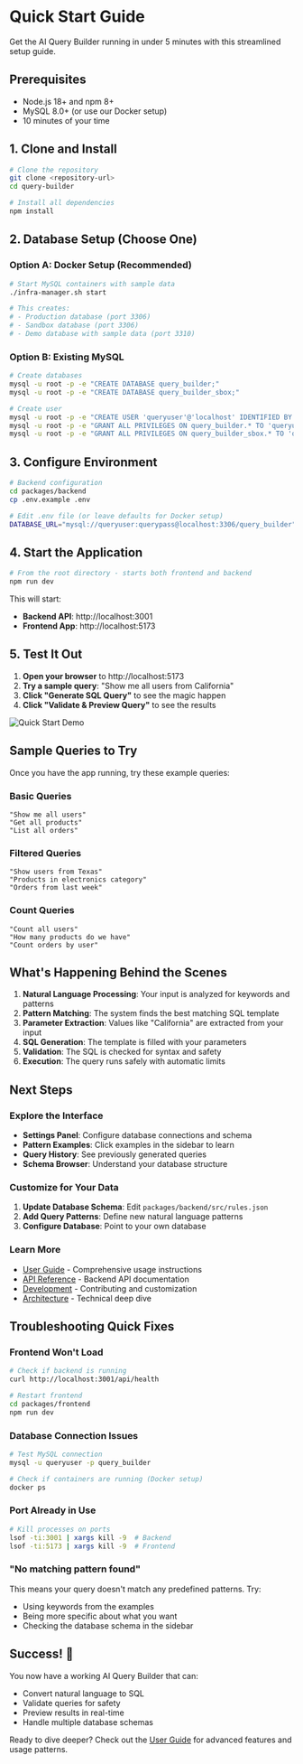# Quick Start Guide

Get the AI Query Builder running in under 5 minutes with this streamlined setup guide.

## Prerequisites

- Node.js 18+ and npm 8+
- MySQL 8.0+ (or use our Docker setup)
- 10 minutes of your time

## 1. Clone and Install

```bash
# Clone the repository
git clone <repository-url>
cd query-builder

# Install all dependencies
npm install
```

## 2. Database Setup (Choose One)

### Option A: Docker Setup (Recommended)

```bash
# Start MySQL containers with sample data
./infra-manager.sh start

# This creates:
# - Production database (port 3306)
# - Sandbox database (port 3306) 
# - Demo database with sample data (port 3310)
```

### Option B: Existing MySQL

```bash
# Create databases
mysql -u root -p -e "CREATE DATABASE query_builder;"
mysql -u root -p -e "CREATE DATABASE query_builder_sbox;"

# Create user
mysql -u root -p -e "CREATE USER 'queryuser'@'localhost' IDENTIFIED BY 'querypass';"
mysql -u root -p -e "GRANT ALL PRIVILEGES ON query_builder.* TO 'queryuser'@'localhost';"
mysql -u root -p -e "GRANT ALL PRIVILEGES ON query_builder_sbox.* TO 'queryuser'@'localhost';"
```

## 3. Configure Environment

```bash
# Backend configuration
cd packages/backend
cp .env.example .env

# Edit .env file (or leave defaults for Docker setup)
DATABASE_URL="mysql://queryuser:querypass@localhost:3306/query_builder"
```

## 4. Start the Application

```bash
# From the root directory - starts both frontend and backend
npm run dev
```

This will start:
- **Backend API**: http://localhost:3001
- **Frontend App**: http://localhost:5173

## 5. Test It Out

1. **Open your browser** to http://localhost:5173
2. **Try a sample query**: "Show me all users from California"
3. **Click "Generate SQL Query"** to see the magic happen
4. **Click "Validate & Preview Query"** to see the results

![Quick Start Demo](screenshots/quick-start-demo.png)

## Sample Queries to Try

Once you have the app running, try these example queries:

### Basic Queries
```
"Show me all users"
"Get all products" 
"List all orders"
```

### Filtered Queries
```
"Show users from Texas"
"Products in electronics category"
"Orders from last week"
```

### Count Queries
```
"Count all users"
"How many products do we have"
"Count orders by user"
```

## What's Happening Behind the Scenes

1. **Natural Language Processing**: Your input is analyzed for keywords and patterns
2. **Pattern Matching**: The system finds the best matching SQL template
3. **Parameter Extraction**: Values like "California" are extracted from your input
4. **SQL Generation**: The template is filled with your parameters
5. **Validation**: The SQL is checked for syntax and safety
6. **Execution**: The query runs safely with automatic limits

## Next Steps

### Explore the Interface

- **Settings Panel**: Configure database connections and schema
- **Pattern Examples**: Click examples in the sidebar to learn
- **Query History**: See previously generated queries
- **Schema Browser**: Understand your database structure

### Customize for Your Data

1. **Update Database Schema**: Edit `packages/backend/src/rules.json`
2. **Add Query Patterns**: Define new natural language patterns
3. **Configure Database**: Point to your own database

### Learn More

- [User Guide](user-guide.md) - Comprehensive usage instructions
- [API Reference](api-reference.md) - Backend API documentation  
- [Development](development.md) - Contributing and customization
- [Architecture](architecture.md) - Technical deep dive

## Troubleshooting Quick Fixes

### Frontend Won't Load
```bash
# Check if backend is running
curl http://localhost:3001/api/health

# Restart frontend
cd packages/frontend
npm run dev
```

### Database Connection Issues
```bash
# Test MySQL connection
mysql -u queryuser -p query_builder

# Check if containers are running (Docker setup)
docker ps
```

### Port Already in Use
```bash
# Kill processes on ports
lsof -ti:3001 | xargs kill -9  # Backend
lsof -ti:5173 | xargs kill -9  # Frontend
```

### "No matching pattern found"
This means your query doesn't match any predefined patterns. Try:
- Using keywords from the examples
- Being more specific about what you want
- Checking the database schema in the sidebar

## Success! 🎉

You now have a working AI Query Builder that can:
- Convert natural language to SQL
- Validate queries for safety
- Preview results in real-time
- Handle multiple database schemas

Ready to dive deeper? Check out the [User Guide](user-guide.md) for advanced features and usage patterns.
